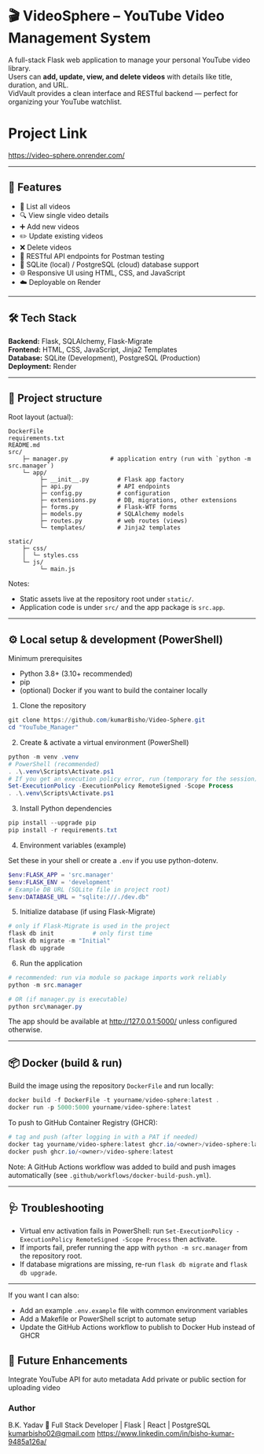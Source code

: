 # 🎬 VideoSphere – YouTube Video Management System

A full-stack Flask web application to manage your personal YouTube video library.  
Users can **add, update, view, and delete videos** with details like title, duration, and URL.  
VidVault provides a clean interface and RESTful backend — perfect for organizing your YouTube watchlist.

# Project Link
https://video-sphere.onrender.com/

---

## 🚀 Features

- 📜 List all videos  
- 🔍 View single video details  
- ➕ Add new videos  
- ✏️ Update existing videos  
- ❌ Delete videos  
- 🧱 RESTful API endpoints for Postman testing  
- 💾 SQLite (local) / PostgreSQL (cloud) database support  
- 🌐 Responsive UI using HTML, CSS, and JavaScript  
- ☁️ Deployable on Render  

---

## 🛠️ Tech Stack

**Backend:** Flask, SQLAlchemy, Flask-Migrate  
**Frontend:** HTML, CSS, JavaScript, Jinja2 Templates  
**Database:** SQLite (Development), PostgreSQL (Production)  
**Deployment:** Render  

---

## 📁 Project structure

Root layout (actual):

```
DockerFile
requirements.txt
README.md
src/
	├─ manager.py            # application entry (run with `python -m src.manager`)
	└─ app/
		 ├─ __init__.py        # Flask app factory
		 ├─ api.py             # API endpoints
		 ├─ config.py          # configuration
		 ├─ extensions.py      # DB, migrations, other extensions
		 ├─ forms.py           # Flask-WTF forms
		 ├─ models.py          # SQLAlchemy models
		 ├─ routes.py          # web routes (views)
		 └─ templates/         # Jinja2 templates

static/
	├─ css/
	│  └─ styles.css
	└─ js/
		 └─ main.js
```

Notes:
- Static assets live at the repository root under `static/`.
- Application code is under `src/` and the app package is `src.app`.

---

## ⚙️ Local setup & development (PowerShell)

Minimum prerequisites
- Python 3.8+ (3.10+ recommended)
- pip
- (optional) Docker if you want to build the container locally

1) Clone the repository

```powershell
git clone https://github.com/kumarBisho/Video-Sphere.git
cd "YouTube_Manager"
```

2) Create & activate a virtual environment (PowerShell)

```powershell
python -m venv .venv
# PowerShell (recommended)
. .\.venv\Scripts\Activate.ps1
# If you get an execution policy error, run (temporary for the session):
Set-ExecutionPolicy -ExecutionPolicy RemoteSigned -Scope Process
. .\.venv\Scripts\Activate.ps1
```

3) Install Python dependencies

```powershell
pip install --upgrade pip
pip install -r requirements.txt
```

4) Environment variables (example)

Set these in your shell or create a `.env` if you use python-dotenv.

```powershell
$env:FLASK_APP = 'src.manager'
$env:FLASK_ENV = 'development'
# Example DB URL (SQLite file in project root)
$env:DATABASE_URL = "sqlite:///./dev.db"
```

5) Initialize database (if using Flask-Migrate)

```powershell
# only if Flask-Migrate is used in the project
flask db init           # only first time
flask db migrate -m "Initial"
flask db upgrade
```

6) Run the application

```powershell
# recommended: run via module so package imports work reliably
python -m src.manager

# OR (if manager.py is executable)
python src\manager.py
```

The app should be available at http://127.0.0.1:5000/ unless configured otherwise.

---

## 📦 Docker (build & run)

Build the image using the repository `DockerFile` and run locally:

```powershell
docker build -f DockerFile -t yourname/video-sphere:latest .
docker run -p 5000:5000 yourname/video-sphere:latest
```

To push to GitHub Container Registry (GHCR):

```powershell
# tag and push (after logging in with a PAT if needed)
docker tag yourname/video-sphere:latest ghcr.io/<owner>/video-sphere:latest
docker push ghcr.io/<owner>/video-sphere:latest
```

Note: A GitHub Actions workflow was added to build and push images automatically (see `.github/workflows/docker-build-push.yml`).

---

## 🩺 Troubleshooting

- Virtual env activation fails in PowerShell: run `Set-ExecutionPolicy -ExecutionPolicy RemoteSigned -Scope Process` then activate.
- If imports fail, prefer running the app with `python -m src.manager` from the repository root.
- If database migrations are missing, re-run `flask db migrate` and `flask db upgrade`.

---

If you want I can also:
- Add an example `.env.example` file with common environment variables
- Add a Makefile or PowerShell script to automate setup
- Update the GitHub Actions workflow to publish to Docker Hub instead of GHCR

## 🧠 Future Enhancements

Integrate YouTube API for auto metadata
Add private or public section for uploading video


### Author

B.K. Yadav
🚀 Full Stack Developer | Flask | React | PostgreSQL
kumarbisho02@gmail.com
https://www.linkedin.com/in/bisho-kumar-9485a126a/
